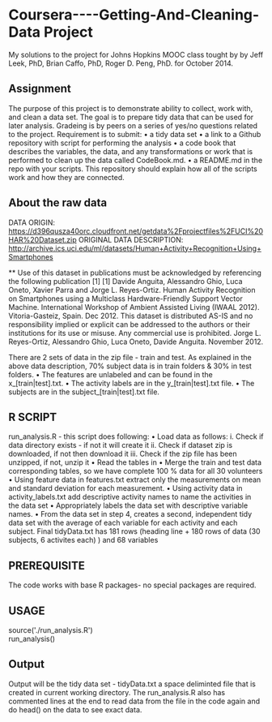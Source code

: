 Coursera----Getting-And-Cleaning-Data Project
=============================================

My solutions to the project for Johns Hopkins MOOC class tought by by Jeff Leek, PhD, Brian Caffo, PhD, Roger D. Peng, PhD. for October 2014.

Assignment
----------

The purpose of this project is to demonstrate ability to collect, work with, and clean a data set. The goal is to prepare tidy data that can be used for later analysis. Gradeing is by peers on a series of yes/no questions related to the project. Requirement is to submit:
    •	a tidy data set 
    •	a link to a Github repository with script for performing the analysis
    •	a code book that describes the variables, the data, and any transformations or work that is performed to clean up the data called CodeBook.md. 
    •	a README.md in the repo with your scripts. 
This repository should explain how all of the scripts work and how they are connected.  
 
About the raw data
------------------

DATA ORIGIN: https://d396qusza40orc.cloudfront.net/getdata%2Fprojectfiles%2FUCI%20HAR%20Dataset.zip
ORIGINAL DATA DESCRIPTION: http://archive.ics.uci.edu/ml/datasets/Human+Activity+Recognition+Using+Smartphones

** Use of this dataset in publications must be acknowledged by referencing the following publication [1] [1] Davide Anguita, Alessandro Ghio, Luca Oneto, Xavier Parra and Jorge L. Reyes-Ortiz. Human Activity Recognition on Smartphones using a Multiclass Hardware-Friendly Support Vector Machine. International Workshop of Ambient Assisted Living (IWAAL 2012). Vitoria-Gasteiz, Spain. Dec 2012. This dataset is distributed AS-IS and no responsibility implied or explicit can be addressed to the authors or their institutions for its use or misuse. Any commercial use is prohibited. Jorge L. Reyes-Ortiz, Alessandro Ghio, Luca Oneto, Davide Anguita. November 2012.

There are 2 sets of data in the zip file - train and test. As explained in the above data description, 70% subject data is in train folders & 30% in test folders.
    •	The features are unlabeled and can be found in the x_[train|test].txt. 
    •	The activity labels are in the y_[train|test].txt file. 
    •	The subjects are in the subject_[train|test].txt file.

R SCRIPT
--------

run_analysis.R - this script does following:
    •	Load data as follows:
        i.	Check if data directory exists - if not it will create it
        ii.	Check if dataset zip is downloaded, if not then download it
        iii.	Check if the zip file has been unzipped, if not, unzip it
    •	Read the tables in
    •	Merge the train and test data corresponding tables, so we have complete 100 % data for all 30 volunteers
    •	Using feature data in features.txt extract only the measurements on mean and standard deviation for each measurement. 
    •	Using activity data in activity_labels.txt  add descriptive activity names to name the activities in the data set
    •	Appropriately labels the data set with descriptive variable names. 
    •	From the data set in step 4, creates a second, independent tidy data set with the average of each variable for each activity and each subject. Final tidyData.txt has 181 rows (heading line + 180 rows of data (30 subjects, 6 activites each) ) and 68 variables 

PREREQUISITE
------------

The code works with base R packages- no special packages are required.

USAGE
-----

source('./run_analysis.R')  
run_analysis()

Output
------

Output will be the tidy data set - tidyData.txt a space deliminted file that is created in current working directory. The run_analysis.R also has commented lines at the end to read data from the file in the code again and do head() on the data to see exact data.
